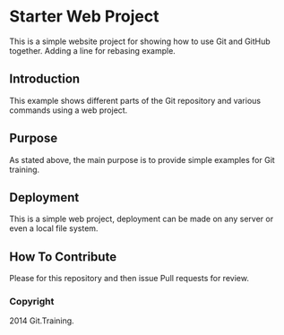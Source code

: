 # Starter Web Project
This is a simple website project for showing how to use Git and GitHub together.  Adding a line for rebasing example.
## Introduction
This example shows different parts of the Git repository and various commands using a web project.

## Purpose

As stated above, the main purpose is to provide simple examples for Git training.
## Deployment
This is a simple web project, deployment can be made on any server or even a local file system.
## How To Contribute

Please for this repository and then issue Pull requests for review.

### Copyright

2014 Git.Training.
